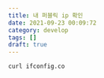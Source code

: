 ```yaml
---
title: 내 퍼블릭 ip 확인
date: 2021-09-23 00:09:72
category: develop
tags: []
draft: true
---
```


```sh
curl ifconfig.co
```

